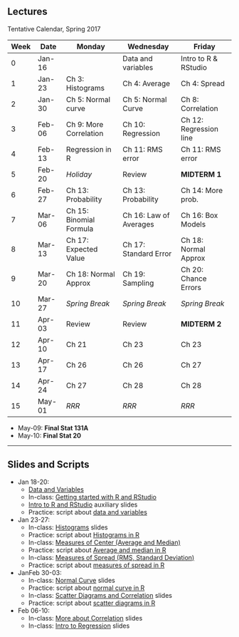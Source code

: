 ## Lectures

Tentative Calendar, Spring 2017


| Week | Date   | Monday                  | Wednesday              | Friday                |
|------|--------|-------------------------|------------------------|-----------------------|
|  0   | Jan-16	|                         | Data and variables	   | Intro to R & RStudio  |
|  1   | Jan-23	| Ch 3: Histograms	      | Ch 4: Average          | Ch 4: Spread          |
|  2   | Jan-30	| Ch 5: Normal curve      | Ch 5: Normal Curve     | Ch 8: Correlation     |
|  3   | Feb-06	| Ch 9: More Correlation  | Ch 10: Regression      | Ch 12: Regression line|
|  4   | Feb-13	| Regression in R         | Ch 11: RMS error	   | Ch 11: RMS error	   |
|  5   | Feb-20	| _Holiday_               | Review                 | __MIDTERM 1__         |
|  6   | Feb-27	| Ch 13: Probability	  | Ch 13: Probability     | Ch 14: More prob.     |
|  7   | Mar-06	| Ch 15: Binomial Formula |	Ch 16: Law of Averages | Ch 16: Box Models     |
|  8   | Mar-13	| Ch 17: Expected Value	  | Ch 17: Standard Error  | Ch 18: Normal Approx  |
|  9   | Mar-20	| Ch 18: Normal Approx    | Ch 19: Sampling        | Ch 20: Chance Errors  |
| 10   | Mar-27	| _Spring Break_          | _Spring Break_         | _Spring Break_        |
| 11   | Apr-03	| Review	              | Review	               | __MIDTERM 2__         |
| 12   | Apr-10	| Ch 21	                  | Ch 23	               | Ch 23                 |
| 13   | Apr-17	| Ch 26	                  | Ch 26	               | Ch 27                 |
| 14   | Apr-24	| Ch 27	                  | Ch 28	               | Ch 28                 |
| 15   | May-01	| _RRR_                   | _RRR_                  | _RRR_                 |


- May-09: __Final Stat 131A__
- May-10: __Final Stat 20__

-----

## Slides and Scripts

- Jan 18-20: 
	+ [Data and Variables](https://docs.google.com/presentation/d/1k0Ti3489qKExV-X9VzgOq0rCRk0EcjsEB800TDyvfG0/edit?usp=sharing)
	+ In-class: [Getting started with R and RStudio](../scripts/01-R-introduction.pdf)
	+ [Intro to R and RStudio](https://docs.google.com/presentation/d/1jtPoAMnT2-56REz-pFZQWSSSzFVHXOI069vrQCA0r6k/edit?usp=sharing) auxiliary slides
	+ Practice: script about [data and variables](../scripts/02-data-variables.pdf)
- Jan 23-27:
	+ In-class: [Histograms](https://docs.google.com/presentation/d/1D_QNv8HPBRQGqy3ofiJDuLgOpB-awMwwpMchX9n0My4/edit?usp=sharing) slides
	+ Practice: script about [Histograms in R](../scripts/03-histograms.pdf)
	+ In-class: [Measures of Center (Average and Median)](https://docs.google.com/presentation/d/15jjBpSkQmYs99S8A2yvGGR4lwusUcJgBXZYU88158pE/edit?usp=sharing)
	+ Practice: script about [Average and median in R](../scripts/04-measures-center.pdf)
	+ In-class: [Measures of Spread (RMS, Standard Deviation)](https://docs.google.com/presentation/d/1olNOkShLZTBwEywn1AsuX92PvimntXoKMn7eRDh5MRE/edit?usp=sharing)
	+ Practice: script about [measures of spread in R](../scripts/05-measures-spread.pdf)
- JanFeb 30-03:
	+ In-class: [Normal Curve](https://docs.google.com/presentation/d/1_6ZEhuTCDvxesw6H99nJxnJz7shMIU9Hzq4GzWzw0dE/edit?usp=sharing) slides
	+ Practice: script about [normal curve in R](../scripts/06-normal-curve.pdf)
	+ In-class: [Scatter Diagrams and Correlation](https://docs.google.com/presentation/d/1qLtoiX8CrpHL70lZ8LBQN0F-xHuwEnhpVNZalaBnSM8/edit?usp=sharing) slides
	+ Practice: script about [scatter diagrams in R](../scripts/07-scatter-diagrams.pdf)
- Feb 06-10:
	+ In-class: [More about Correlation](https://docs.google.com/presentation/d/1TNmvkcGnhIpZ3N-XLEJwuOcG9tDd6KbdIDzU4K6wivE/edit?usp=sharing) slides
	+ In-class: [Intro to Regression](https://docs.google.com/presentation/d/10eQJ3DxVVuC00mQ5aEBNb0nWZh8oX-vJ5mCJRQH39VA/edit?usp=sharing) slides

